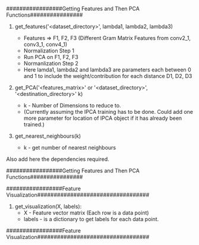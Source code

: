 #################Getting Features and Then PCA Functions################

1. get_features('<dataset_directory>', lambda1, lambda2, lambda3)
    * Features => F1, F2, F3 (Different Gram Matrix Features from conv2_1, conv3_1,  conv4_1)
    * Normalization Step 1
    * Run PCA on F1, F2, F3
    * Normanlization Step 2
    * Here lamda1, lambda2 and lambda3 are parameters each between 0 and 1 to include the weight/contribution for each distance D1, D2, D3

2. get_PCA('<features_matrix>' or '<dataset_directory>', '<destination_directory>' k)
    * k - Number of Dimensions to reduce to.
    * (Currently assuming the IPCA training has to be done. Could add one more parameter for location of IPCA object if it has already been trained.)

3. get_nearest_neighbours(k)
    * k - get number of nearest neighbours

Also add here the dependencies required.

#################Getting Features and Then PCA Functions################


#################Feature Visualization##################################

1. get_visualization(X, labels):
    * X - Feature vector matrix (Each row is a data point)
    * labels - is a dictionary to get labels for each data point.
    
#################Feature Visualization##################################
